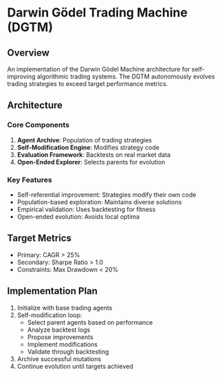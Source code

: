 # Darwin Gödel Trading Machine (DGTM)

## Overview

An implementation of the Darwin Gödel Machine architecture for self-improving algorithmic trading systems. The DGTM autonomously evolves trading strategies to exceed target performance metrics.

## Architecture

### Core Components

1. **Agent Archive**: Population of trading strategies
2. **Self-Modification Engine**: Modifies strategy code
3. **Evaluation Framework**: Backtests on real market data
4. **Open-Ended Explorer**: Selects parents for evolution

### Key Features

- Self-referential improvement: Strategies modify their own code
- Population-based exploration: Maintains diverse solutions
- Empirical validation: Uses backtesting for fitness
- Open-ended evolution: Avoids local optima

## Target Metrics

- Primary: CAGR > 25%
- Secondary: Sharpe Ratio > 1.0
- Constraints: Max Drawdown < 20%

## Implementation Plan

1. Initialize with base trading agents
2. Self-modification loop:
   - Select parent agents based on performance
   - Analyze backtest logs
   - Propose improvements
   - Implement modifications
   - Validate through backtesting
3. Archive successful mutations
4. Continue evolution until targets achieved